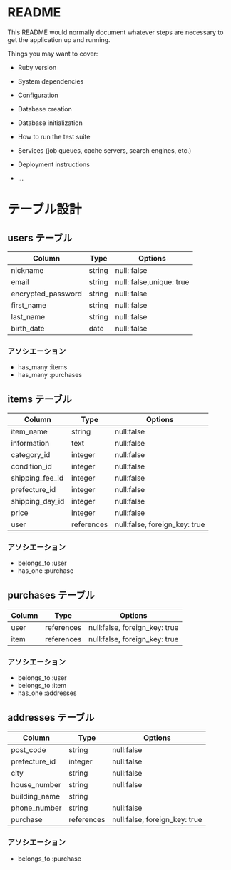 # README

This README would normally document whatever steps are necessary to get the
application up and running.

Things you may want to cover:

* Ruby version

* System dependencies

* Configuration

* Database creation

* Database initialization

* How to run the test suite

* Services (job queues, cache servers, search engines, etc.)

* Deployment instructions

* ...

# テーブル設計

## users テーブル

| Column             | Type   | Options                  |
| ------------------ | ------ | ------------------------ |
| nickname           | string | null: false              |
| email              | string | null: false,unique: true |
| encrypted_password | string | null: false              |
| first_name         | string | null: false              |
| last_name          | string | null: false              |
| birth_date         | date   | null: false              |


### アソシエーション

- has_many :items
- has_many :purchases


## items テーブル

| Column             | Type       | Options                       |
| ------------------ | ---------- | ----------------------------- |
| item_name          | string     | null:false                    |
| information        | text       | null:false                    |
| category_id        | integer    | null:false                    |
| condition_id       | integer    | null:false                    |
| shipping_fee_id    | integer    | null:false                    |
| prefecture_id      | integer    | null:false                    |
| shipping_day_id    | integer    | null:false                    |
| price              | integer    | null:false                    |
| user               | references | null:false, foreign_key: true |



### アソシエーション

- belongs_to :user
- has_one :purchase


## purchases テーブル

| Column             | Type       | Options                      |
| ------------------ | ---------- | ---------------------------- |
| user               | references | null:false, foreign_key: true|
| item               | references | null:false, foreign_key: true|

### アソシエーション

- belongs_to :user
- belongs_to :item
- has_one :addresses

## addresses テーブル

| Column             | Type       | Options                       |
| ------------------ | ---------- | ----------------------------- |
| post_code          | string     | null:false                    |
| prefecture_id      | integer    | null:false                    |
| city               | string     | null:false                    |
| house_number       | string     | null:false                    |
| building_name      | string     |                               |
| phone_number       | string     | null:false                    |
| purchase           | references | null:false, foreign_key: true |

### アソシエーション

- belongs_to :purchase
